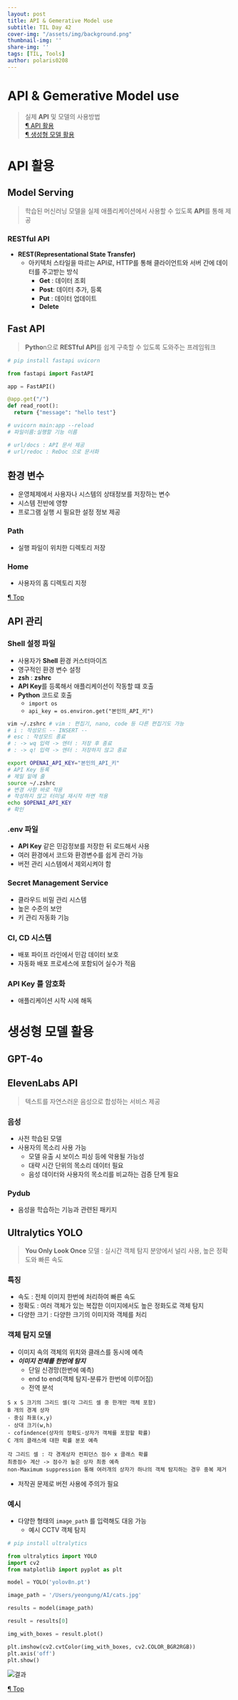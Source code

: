 ```yaml
---
layout: post
title: API & Gemerative Model use
subtitle: TIL Day 42
cover-img: "/assets/img/background.png"
thumbnail-img: ''
share-img: ''
tags: [TIL, Tools]
author: polaris0208
---
```


# API & Gemerative Model use
> 실제 **API** 및 모델의 사용방법<br>
>[¶ API 활용](#api-활용)<br>
>[¶ 생성형 모델 활용](#생성형-모델-활용)

# API 활용

## Model Serving 
> 학습된 머신러닝 모델을 실제 애플리케이션에서 사용할 수 있도록 **API**를 통해 제공

### RESTful API
- **REST(Representational State Transfer)**
  - 아키텍처 스타일을 따르는 API로, HTTP를 통해 클라이언트와 서버 간에 데이터를 주고받는 방식
    - **Get** : 데이터 조회
    - **Post**: 데이터 추가, 등록
    - **Put** : 데이터 업데이트
    - **Delete**

## Fast API
>**Pytho**n으로 **RESTful API**를 쉽게 구축할 수 있도록 도와주는 프레임워크

```py
# pip install fastapi uvicorn

from fastapi import FastAPI

app = FastAPI()

@app.get("/")
def read_root():
  return {"message": "hello test"}

# uvicorn main:app --reload
# 파일이름:실행할 기능 이름

# url/docs : API 문서 제공
# url/redoc : ReDoc 으로 문서화
```

## 환경 변수
- 운영체제에서 사용자나 시스템의 상태정보를 저장하는 변수
- 시스템 전반에 영향
- 프로그램 실행 시 필요한 설정 정보 제공

### Path
- 실행 파일이 위치한 디렉토리 저장
 
### Home
- 사용자의 홈 디렉토리 지정

[¶ Top](#api--gemerative-model-use)

## API 관리

### Shell 설정 파일
- 사용자가 **Shell** 환경 커스터마이즈
- 영구적인 환경 변수 설정
- **zsh** : **zshrc**
- **API Key**를 등록해서 애플리케이션이 작동할 떄 호출
- **Python** 코드로 호출
  - `import os`
  - `api_key = os.environ.get("본인의_API_키")`

```bash
vim ~/.zshrc # vim : 편집기, nano, code 등 다른 편집기도 가능
# i : 작성모드 -- INSERT --
# esc : 작성모드 종료
# : -> wq 입력 -> 엔터 : 저장 후 종료
# : -> q! 입력 -> 엔터 : 저장하지 않고 종료

export OPENAI_API_KEY="본인의_API_키" 
# API Key 등록
# 제일 밑에 줄 
source ~/.zshrc 
# 변경 사항 바로 적용
# 작성하지 않고 터미널 재시작 하면 적용
echo $OPENAI_API_KEY
# 확인
```

### .env 파일
- **API Key** 같은 민감정보를 저장한 뒤 로드해서 사용
- 여러 환경에서 코드와 환경변수를 쉽게 관리 가능
- 버전 관리 시스템에서 제외시켜야 함

### Secret Management Service
- 클라우드 비밀 관리 시스템
- 높은 수준의 보안
- 키 관리 자동화 기능

### CI, CD 시스템
- 배포 파이프 라인에서 민감 데이터 보호
- 자동화 배포 프로세스에 포함되어 실수가 적음

### **API Key** 를 암호화
- 애플리케이션 시작 시에 해독

# 생성형 모델 활용

## GPT-4o

## ElevenLabs API
> 텍스트를 자연스러운 음성으로 합성하는 서비스 제공

### 음성
- 사전 학습된 모델
- 사용자의 목소리 사용 가능
  - 모델 유출 시 보이스 피싱 등에 악용될 가능성
  - 대략 시간 단위의 목소리 데이터 필요
  - 음성 데이터와 사용자의 목소리를 비교하는 검증 단계 필요

### Pydub
- 음성을 학습하는 기능과 관련된 패키지

## Ultralytics YOLO
> **You Only Look Once** 모델 : 실시간 객체 탐지 분양에서 널리 사용, 높은 정확도와 빠른 속도

### 특징
- 속도 : 전체 이미지 한번에 처리하여 빠른 속도
- 정확도 : 여러 객체가 있는 복잡한 이미지에서도 높은 정화도로 객체 탐지
- 다양한 크기 : 다양한 크기의 이미지와 객체를 처리

### 객체 탐지 모델
- 이미지 속의 객체의 위치와 클래스를 동시에 예측
- ***이미지 전체를 한번에 탐지***
  - 단일 신경망(한번에 예측)
  - end to end(객체 탐지-분류가 한번에 이루어짐)
  - 전역 분석

``` 
S x S 크기의 그리드 셀(각 그리드 셀 중 한개만 객체 포함)
B 개의 경계 상자 
- 중심 좌표(x,y) 
- 상대 크기(w,h)
- cofindence(상자의 정확도-상자가 객체를 포함할 확률)
C 개의 클래스에 대한 확률 분포 예측

각 그리드 셀 : 각 경계상자 컨피던스 점수 x 클래스 확률 
최종점수 계산 -> 점수가 높은 상자 최종 예측
non-Maximum suppression 통해 여러개의 상자가 하나의 객체 탐지하는 경우 중복 제거
```

- 저작권 문제로 버전 사용에 주의가 필요

### 예시
- 다양한 형태의 `image_path` 를 입력해도 대응 가능
  - 예시 CCTV 객체 탐지

```py
# pip install ultralytics

from ultralytics import YOLO
import cv2
from matplotlib import pyplot as plt

model = YOLO('yolov8n.pt')

image_path = '/Users/yeongung/AI/cats.jpg'

results = model(image_path)

result = results[0]

img_with_boxes = result.plot()

plt.imshow(cv2.cvtColor(img_with_boxes, cv2.COLOR_BGR2RGB))
plt.axis('off')
plt.show()
```

![결과](https://drive.google.com/thumbnail?id=1X0hbUHLQBMq9wnf3AG8cwNvuzfX4TgTm)

[¶ Top](#api--gemerative-model-use)